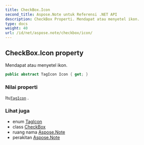 ```yaml
---
title: CheckBox.Icon
second_title: Aspose.Note untuk Referensi .NET API
description: CheckBox Properti. Mendapat atau menyetel ikon.
type: docs
weight: 40
url: /id/net/aspose.note/checkbox/icon/
---
```

## CheckBox.Icon property

Mendapat atau menyetel ikon.

```csharp
public abstract TagIcon Icon { get; }
```

### Nilai properti

Itu[`TagIcon`](../../tagicon/) .

### Lihat juga

* enum [TagIcon](../../tagicon/)
* class [CheckBox](../)
* ruang nama [Aspose.Note](../../checkbox/)
* perakitan [Aspose.Note](../../../)


